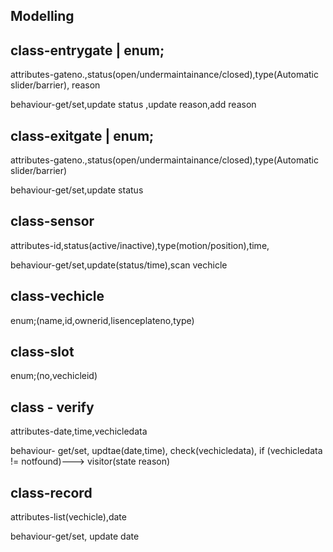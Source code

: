 Modelling
-

class-entrygate            | enum;
-                           

attributes-gateno.,status(open/undermaintainance/closed),type(Automatic slider/barrier), reason


behaviour-get/set,update status ,update reason,add reason


class-exitgate    | enum;
-

attributes-gateno.,status(open/undermaintainance/closed),type(Automatic slider/barrier)


behaviour-get/set,update status



class-sensor
-

attributes-id,status(active/inactive),type(motion/position),time,


behaviour-get/set,update(status/time),scan vechicle


class-vechicle
-

enum;(name,id,ownerid,lisenceplateno,type)

class-slot
-
enum;(no,vechicleid)



class - verify
-

attributes-date,time,vechicledata



behaviour- get/set, updtae(date,time), check(vechicledata), if (vechicledata != notfound)---> visitor(state reason)


class-record
-

attributes-list(vechicle),date


behaviour-get/set, update date